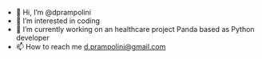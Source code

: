 - 👋 Hi, I’m @dprampolini
- 👀 I’m interested in coding
- 🌱 I’m currently working on an healthcare project Panda based as Python developer
- 📫 How to reach me d.prampolini@gmail.com

<!---
dprampolini/dprampolini is a ✨ special ✨ repository because its `README.md` (this file) appears on your GitHub profile.
You can click the Preview link to take a look at your changes.
--->
